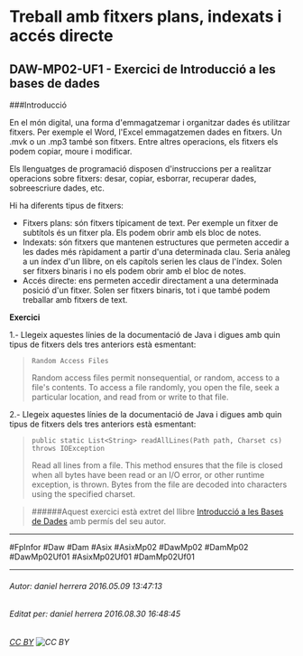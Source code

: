 # Treball amb fitxers plans, indexats i accés directe
## DAW-MP02-UF1 - Exercici de Introducció a les bases de dades
###Introducció

En el món digital, una forma d'emmagatzemar i organitzar dades és utilitzar fitxers. Per exemple el Word, l'Excel emmagatzemen dades en fitxers. Un .mvk o un .mp3 també son fitxers. Entre altres operacions, els fitxers els podem copiar, moure i modificar.

Els llenguatges de programació disposen d'instruccions per a realitzar operacions sobre fitxers: desar, copiar, esborrar, recuperar dades, sobreescriure dades, etc.

Hi ha diferents tipus de fitxers:

* Fitxers plans: són fitxers típicament de text. Per exemple un fitxer de subtítols és un fitxer pla. Els podem obrir amb els bloc de notes.
* Indexats: són fitxers que mantenen estructures que permeten accedir a les dades més ràpidament a partir d'una determinada clau. Seria anàleg a un índex d'un llibre, on els capítols serien les claus de l'índex. Solen ser fitxers binaris i no els podem obrir amb el bloc de notes.
* Accés directe: ens permeten accedir directament a una determinada posició d'un fitxer. Solen ser fitxers binaris, tot i que també podem treballar amb fitxers de text.

**Exercici**

1.- Llegeix aquestes línies de la documentació de Java i digues amb quin tipus de fitxers dels tres anteriors està esmentant:

>`Random Access Files`
>
>Random access files permit nonsequential, or random, access to a file's contents. To access a file randomly, you open the file, seek a particular location, and read from or write to that file.

2.- Llegeix aquestes línies de la documentació de Java i digues amb quin tipus de fitxers dels tres anteriors està esmentant:

>`public static List<String> readAllLines(Path path, Charset cs)`
> `throws IOException`
>
>Read all lines from a file. This method ensures that the file is closed when all bytes have been read or an I/O error, or other runtime exception, is thrown. Bytes from the file are decoded into characters using the specified charset.


>
>######Aquest exercici està extret del llibre [Introducció a les Bases de Dades](https://www.amazon.es/Introducci%C3%B3-Bases-Dades-asix-MP02-UF1/dp/153735096X) amb permís del seu autor.
>

---

#FpInfor #Daw #Dam #Asix #AsixMp02 #DawMp02 #DamMp02 #DawMp02Uf01 #AsixMp02Uf01 #DamMp02Uf01

---

###### Autor: daniel herrera 2016.05.09 13:47:13
###### Editat per: daniel herrera 2016.08.30 16:48:45
###### [CC BY](https://creativecommons.org/licenses/by/4.0/) ![CC BY](https://licensebuttons.net/l/by/3.0/80x15.png)
